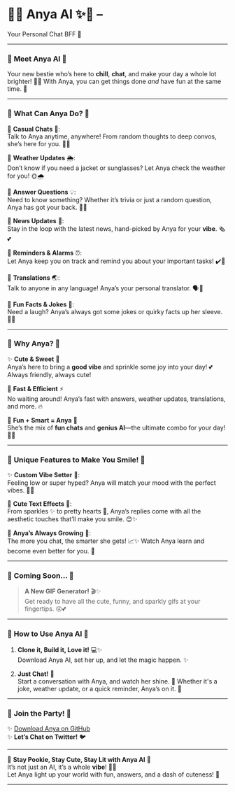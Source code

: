 

# 🌸✨ **Anya AI** ✨🌸 – 
Your Personal Chat BFF 💖

---

### 🐾 **Meet Anya AI** 🐾  
Your new bestie who’s here to **chill**, **chat**, and make your day a whole lot brighter! 🌈✨ With Anya, you can get things done *and* have fun at the same time. 💖

---

### 🌼 **What Can Anya Do?** 🌼  

🌻 **Casual Chats** 🌸:  
Talk to Anya anytime, anywhere! From random thoughts to deep convos, she’s here for you. 🥰💬

🌷 **Weather Updates** 🌦️:  
Don’t know if you need a jacket or sunglasses? Let Anya check the weather for you! 🌞🌧️

🌺 **Answer Questions** 💡:  
Need to know something? Whether it’s trivia or just a random question, Anya has got your back. 💭✨

💐 **News Updates** 📰:  
Stay in the loop with the latest news, hand-picked by Anya for your **vibe**. 🗞️💕

🌻 **Reminders & Alarms** ⏰:  
Let Anya keep you on track and remind you about your important tasks! ✔️💖

🌸 **Translations** 🌏:  
Talk to anyone in any language! Anya’s your personal translator. 🗣️💫

🌺 **Fun Facts & Jokes** 🎉:  
Need a laugh? Anya’s always got some jokes or quirky facts up her sleeve. 🤭✨

---

### 🌈 **Why Anya?** 🌈

✨ **Cute & Sweet** 💖  
Anya’s here to bring a **good vibe** and sprinkle some joy into your day! 💕 Always friendly, always cute!

🌸 **Fast & Efficient** ⚡  
No waiting around! Anya’s fast with answers, weather updates, translations, and more. 🔥

💖 **Fun + Smart = Anya** 🤖  
She’s the mix of **fun chats** and **genius AI**—the ultimate combo for your day! 🧠✨

---

### 🍬 **Unique Features to Make You Smile!** 🍬

✨ **Custom Vibe Setter** 🌷:  
Feeling low or super hyped? Anya will match your mood with the perfect vibes. 🌸💫

💖 **Cute Text Effects** 🌈:  
From sparkles ✨ to pretty hearts 💖, Anya’s replies come with all the aesthetic touches that’ll make you smile. 😊✨

🍒 **Anya’s Always Growing** 🌱:  
The more you chat, the smarter she gets! 📈✨ Watch Anya learn and become even better for you. 🌟

---

### 💖 **Coming Soon...** 💖

> **A New GIF Generator!** 🎬✨  
Get ready to have all the cute, funny, and sparkly gifs at your fingertips. 😜💕

---

### 🌼 **How to Use Anya AI** 🌼

1. **Clone it, Build it, Love it!** 💻✨  
   Download Anya AI, set her up, and let the magic happen. ✨

2. **Just Chat!** 💬  
   Start a conversation with Anya, and watch her shine. 🌟 Whether it's a joke, weather update, or a quick reminder, Anya’s on it. 💖

---

### 🌷 **Join the Party!** 🌷  
✨ [Download Anya on GitHub](https://github.com/Cyrax321)  
✨ **Let’s Chat on Twitter!** 🐦

---

💖 **Stay Pookie, Stay Cute, Stay Lit with Anya AI** 💖  
It’s not just an AI, it’s a whole **vibe**! 🌸🌈  
Let Anya light up your world with fun, answers, and a dash of cuteness! 💖

---
